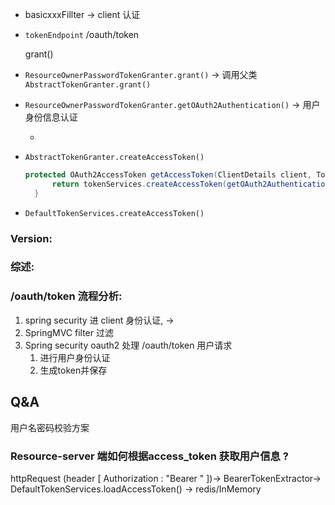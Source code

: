 * basicxxxFillter -> client 认证

* `tokenEndpoint`  /oauth/token

  grant()

* `ResourceOwnerPasswordTokenGranter.grant()` -> 调用父类`AbstractTokenGranter.grant()`


* `ResourceOwnerPasswordTokenGranter.getOAuth2Authentication()` -> 用户身份信息认证

    *

* `AbstractTokenGranter.createAccessToken()`

  ```java
  protected OAuth2AccessToken getAccessToken(ClientDetails client, TokenRequest tokenRequest) {
  		return tokenServices.createAccessToken(getOAuth2Authentication(client, tokenRequest));
  	}
  ```

* `DefaultTokenServices.createAccessToken()`

### Version:

### 综述:

### /oauth/token 流程分析:

1. spring security 进 client 身份认证, ->
2. SpringMVC filter 过滤
3. Spring security oauth2 处理 /oauth/token 用户请求
    1. 进行用户身份认证
    2. 生成token并保存

## Q&A

用户名密码校验方案

### Resource-server 端如何根据access_token 获取用户信息 ?

httpRequest (header [ Authorization : "Bearer " ])-> BearerTokenExtractor-> DefaultTokenServices.loadAccessToken() ->
redis/InMemory

